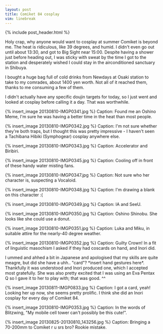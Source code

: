 ```yaml
---
layout: post
title: Comiket 84 cosplay
vim: linebreak
---
```


{% include post_header.html %}

Holy crap, why anyone would want to cosplay at summer Comiket is beyond me. The heat is ridiculous, like 39 degrees, and humid. I didn't even go out until about 13:30, and got to Big Sight near 15:00. Despite having a shower just before heading out, I was sticky with sweat by the time I got to the station and desperately wished I could stay in the airconditioned sanctuary in Shibuya.

I bought a huge bag full of cold drinks from Newdays at Osaki station to take to my comrades, about 1400 yen worth. Not all of it reached them, thanks to me consuming a few of them.

I didn't actually have any specific doujin targets for today, so I just went and looked at cosplay before calling it a day. That was worthwhile.


{% insert_image 20130810-IMGP0341.jpg %}
Caption: Found me an Oshino Meme, I'm sure he was having a better time in the heat than most people.

{% insert_image 20130810-IMGP0342.jpg %}
Caption: I'm not sure whether they're both traps, but I thought this was pretty impressive - I haven't seen a Tachibana Hibiki (Symphogear) cosplay anywhere else.

{% insert_image 20130810-IMGP0343.jpg %}
Caption: Accelerator and Biribiri.

{% insert_image 20130810-IMGP0345.jpg %}
Caption: Cooling off in front of these handy water misting fans.

{% insert_image 20130810-IMGP0347.jpg %}
Caption: Not sure who her character is, suspecting a Vocaloid.

{% insert_image 20130810-IMGP0348.jpg %}
Caption: I'm drawing a blank on this character :(

{% insert_image 20130810-IMGP0349.jpg %}
Caption: IA and SeeU.

{% insert_image 20130810-IMGP0350.jpg %}
Caption: Oshino Shinobu. She looks like she could use a donut.

{% insert_image 20130810-IMGP0351.jpg %}
Caption: Luka and Miku, in suitable attire for the nearly-40 degree weather.

{% insert_image 20130810-IMGP0352.jpg %}
Caption: Guilty Crown! In a fit of linguistic masochism I asked if they had coscards on hand, and Inori did.

I ummed and ahhed a bit in Japanese and apologised that my skills are quite meagre, but did she have a uhh.. "card"? \*insert hand gestures here\*. Thankfully it was understood and Inori produced one, which I accepted most gratefully. She was also pretty excited that I was using an Eva Pentax Q so I gave it to her to play with; that was good. ^^

{% insert_image 20130811-IMGP0833.jpg %}
Caption: I got a card, yeah! Looking her up now, she seems pretty prolific. I think she did an Inori cosplay for every day of Comiket 84.

{% insert_image 20130810-IMGP0353.jpg %}
Caption: In the words of Blitzwing, "My mobile cell tower can't possibly be this cute!".

{% insert_image 20130825-20130810_143256.jpg %}
Caption: Bringing a 70-200mm to Comiket r u srs bro? Rookie mistake.


